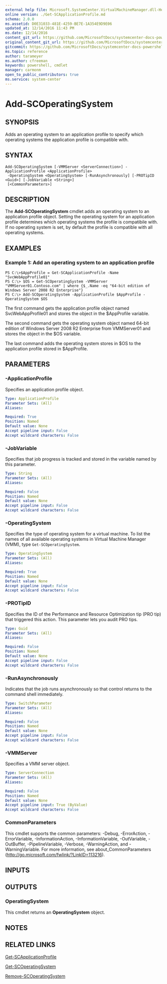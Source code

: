 ```yaml
---
external help file: Microsoft.SystemCenter.VirtualMachineManager.dll-Help.xml
online version: ./Get-SCApplicationProfile.md
schema: 2.0.0
ms.assetid: D0E31033-481E-4259-BE7E-1A354E9D9E06
updated_at: 12/14/2016 11:43 PM
ms.date: 12/14/2016
content_git_url: https://github.com/MicrosoftDocs/systemcenter-docs-powershell/blob/master/systemcenter-cmdlets/SystemCenter2016/VirtualMachineManager/v1.0/Add-SCOperatingSystem.md
original_content_git_url: https://github.com/MicrosoftDocs/systemcenter-docs-powershell/blob/master/systemcenter-cmdlets/SystemCenter2016/VirtualMachineManager/v1.0/Add-SCOperatingSystem.md
gitcommit: https://github.com/MicrosoftDocs/systemcenter-docs-powershell/blob/96cd9bd2780eb6b78c540fa00d3b8a4313e3ed40/systemcenter-cmdlets/SystemCenter2016/VirtualMachineManager/v1.0/Add-SCOperatingSystem.md
ms.topic: reference
author: tarameyer
ms.author: cfreeman
keywords: powershell, cmdlet
manager: carmonm
open_to_public_contributors: true
ms.service: system-center
---
```


# Add-SCOperatingSystem

## SYNOPSIS
Adds an operating system to an application profile to specify which operating systems the application profile is compatible with.

## SYNTAX

```
Add-SCOperatingSystem [-VMMServer <ServerConnection>] -ApplicationProfile <ApplicationProfile>
 -OperatingSystem <OperatingSystem> [-RunAsynchronously] [-PROTipID <Guid>] [-JobVariable <String>]
 [<CommonParameters>]
```

## DESCRIPTION
The **Add-SCOperatingSystem** cmdlet adds an operating system to an application profile object.
Setting the operating system for an application profile determines which operating systems the profile is compatibile with.
If no operating system is set, by default the profile is compatible with all operating systems.

## EXAMPLES

### Example 1: Add an operating system to an application profile
```
PS C:\>$AppProfile = Get-SCApplicationProfile -Name "SvcWebAppProfile01"
PS C:\> $OS = Get-SCOperatingSystem -VMMServer "VMMServer01.Contoso.com" | where {$_.Name -eq "64-bit edition of Windows Server 2008 R2 Enterprise"}
PS C:\> Add-SCOperatingSystem -ApplicationProfile $AppProfile -OperatingSystem $OS
```

The first command gets the application profile object named SvcWebAppProfile01 and stores the object in the $AppProfile variable.

The second command gets the operating system object named 64-bit edition of Windows Server 2008 R2 Enterprise from VMMServer01 and stores the object in the $OS variable.

The last command adds the operating system stores in $OS to the application profile stored in $AppProfile.

## PARAMETERS

### -ApplicationProfile
Specifies an application profile object.

```yaml
Type: ApplicationProfile
Parameter Sets: (All)
Aliases: 

Required: True
Position: Named
Default value: None
Accept pipeline input: False
Accept wildcard characters: False
```

### -JobVariable
Specifies that job progress is tracked and stored in the variable named by this parameter.

```yaml
Type: String
Parameter Sets: (All)
Aliases: 

Required: False
Position: Named
Default value: None
Accept pipeline input: False
Accept wildcard characters: False
```

### -OperatingSystem
Specifies the type of operating system for a virtual machine.
To list the names of all available operating systems in Virtual Machine Manager (VMM), type `Get-SCOperatingSystem`.

```yaml
Type: OperatingSystem
Parameter Sets: (All)
Aliases: 

Required: True
Position: Named
Default value: None
Accept pipeline input: False
Accept wildcard characters: False
```

### -PROTipID
Specifies the ID of the Performance and Resource Optimization tip (PRO tip) that triggered this action.
This parameter lets you audit PRO tips.

```yaml
Type: Guid
Parameter Sets: (All)
Aliases: 

Required: False
Position: Named
Default value: None
Accept pipeline input: False
Accept wildcard characters: False
```

### -RunAsynchronously
Indicates that the job runs asynchronously so that control returns to the command shell immediately.

```yaml
Type: SwitchParameter
Parameter Sets: (All)
Aliases: 

Required: False
Position: Named
Default value: None
Accept pipeline input: False
Accept wildcard characters: False
```

### -VMMServer
Specifies a VMM server object.

```yaml
Type: ServerConnection
Parameter Sets: (All)
Aliases: 

Required: False
Position: Named
Default value: None
Accept pipeline input: True (ByValue)
Accept wildcard characters: False
```

### CommonParameters
This cmdlet supports the common parameters: -Debug, -ErrorAction, -ErrorVariable, -InformationAction, -InformationVariable, -OutVariable, -OutBuffer, -PipelineVariable, -Verbose, -WarningAction, and -WarningVariable. For more information, see about_CommonParameters (http://go.microsoft.com/fwlink/?LinkID=113216).

## INPUTS

## OUTPUTS

### OperatingSystem
This cmdlet returns an **OperatingSystem** object.

## NOTES

## RELATED LINKS

[Get-SCApplicationProfile](xref:SystemCenter2016/VirtualMachineManager/v1.0/Get-SCApplicationProfile.md)

[Get-SCOperatingSystem](xref:SystemCenter2016/VirtualMachineManager/v1.0/Get-SCOperatingSystem.md)

[Remove-SCOperatingSystem](xref:SystemCenter2016/VirtualMachineManager/v1.0/Remove-SCOperatingSystem.md)

